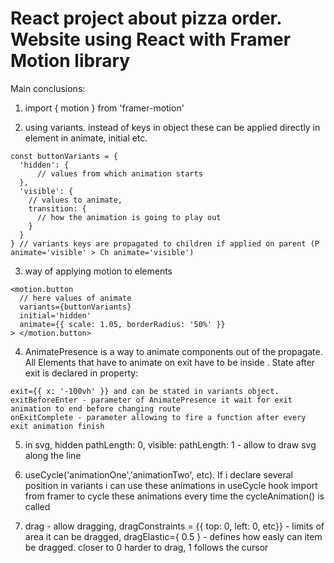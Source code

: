 # React project about pizza order. Website using React with Framer Motion library

Main conclusions:

1. import { motion } from 'framer-motion'

2. using variants. instead of keys in object these can be applied directly in element in animate, initial etc.
```
const buttonVariants = {
  'hidden': {
      // values from which animation starts
  },
  'visible': {
    // values to animate,
    transition: {
      // how the animation is going to play out
    }
  }
} // variants keys are propagated to children if applied on parent (P animate='visible' > Ch animate='visible')
```
3. way of applying motion to elements
```
<motion.button
  // here values of animate
  variants={buttonVariants}
  initial='hidden'
  animate={{ scale: 1.05, borderRadius: '50%' }}
> </motion.button>
```

4. AnimatePresence is a way to animate components out of the propagate. All Elements that have to animate on exit have to be inside <AnimatePresence> </AnimatePresence>. State after exit is declared in property:
```
exit={{ x: '-100vh' }} and can be stated in variants object.
exitBeforeEnter - parameter of AnimatePresence it wait for exit animation to end before changing route
onExitComplete - parameter allowing to fire a function after every exit animation finish
```

5. in svg, hidden pathLength: 0, visible: pathLength: 1 - allow to draw svg along the line

6. useCycle('animationOne','animationTwo', etc). If i declare several position in variants i can use these animations in useCycle hook import from framer to cycle these animations every time the cycleAnimation() is called

7. drag - allow dragging, dragConstraints = {{ top: 0, left: 0, etc}} - limits of area it can be dragged, dragElastic={ 0.5 } - defines how easly can item be dragged. closer to 0 harder to drag, 1 follows the cursor
